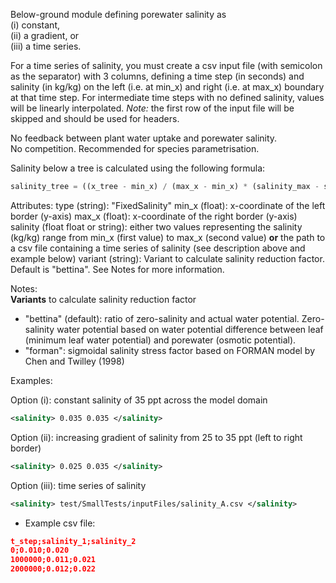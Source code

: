 Below-ground module defining porewater salinity as  
(i) constant,  
(ii) a gradient, or   
(iii) a time series.

For a time series of salinity, you must create a csv input file (with semicolon as the separator) with 3 columns, 
defining a time step (in seconds) and salinity (in kg/kg) on the left (i.e. at min_x) and right (i.e. at max_x) 
boundary at that time step. For intermediate time steps with no defined salinity, values will be linearly interpolated.
*Note:* the first row of the input file will be skipped and should be used for headers.  

No feedback between plant water uptake and porewater salinity.  
No competition. Recommended for species parametrisation.

Salinity below a tree is calculated using the following formula:  

```python
salinity_tree = ((x_tree - min_x) / (max_x - min_x) * (salinity_max - salinity_min) + salinity_min)
```

Attributes:
    type (string): "FixedSalinity"
    min_x (float): x-coordinate of the left border (y-axis)
    max_x (float): x-coordinate of the right border (y-axis)
    salinity (float float or string): either two values representing the salinity (kg/kg) range 
        from min_x (first value) to max_x (second value) <strong>or</strong> the path to a csv file containing a time series of salinity (see description above and 
        example below)
    variant (string): Variant to calculate salinity reduction factor. Default is "bettina". See Notes for more information.

Notes:  
**Variants** to calculate salinity reduction factor  
- "bettina" (default): ratio of zero-salinity and actual water potential. Zero-salinity water potential based on water potential difference between leaf (minimum leaf water potential) and porewater (osmotic potential).
- "forman": sigmoidal salinity stress factor based on FORMAN model by Chen and Twilley (1998)

Examples:
    
Option (i): constant salinity of 35 ppt across the model domain
```xml
<salinity> 0.035 0.035 </salinity>
```

Option (ii): increasing gradient of salinity from 25 to 35 ppt (left to right border)
```xml
<salinity> 0.025 0.035 </salinity>
```

Option (iii): time series of salinity 
```xml
<salinity> test/SmallTests/inputFiles/salinity_A.csv </salinity>
```

- Example csv file:
```json
t_step;salinity_1;salinity_2
0;0.010;0.020
1000000;0.011;0.021
2000000;0.012;0.022    
```
      

